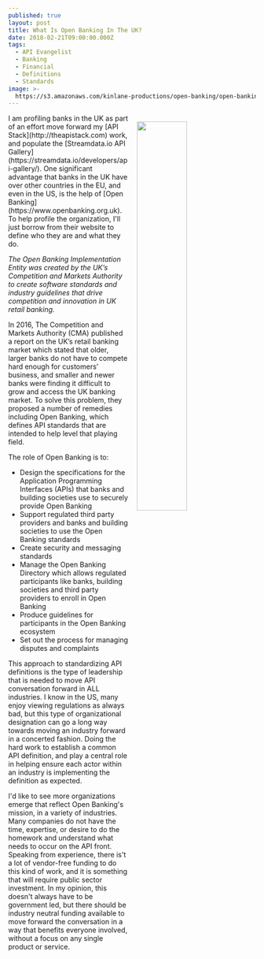 ```yaml
---
published: true
layout: post
title: What Is Open Banking In The UK?
date: 2018-02-21T09:00:00.000Z
tags:
  - API Evangelist
  - Banking
  - Financial
  - Definitions
  - Standards
image: >-
  https://s3.amazonaws.com/kinlane-productions/open-banking/open-banking-screenshot.png
---
```

<p><img src="https://s3.amazonaws.com/kinlane-productions/open-banking/open-banking-screenshot.png" align="right" width="45%" style="padding: 15px;" /></p>I am profiling banks in the UK as part of an effort move forward my [API Stack](http://theapistack.com) work, and populate the [Streamdata.io API Gallery](https://streamdata.io/developers/api-gallery/). One significant advantage that banks in the UK have over other countries in the EU, and even in the US, is the help of [Open Banking](https://www.openbanking.org.uk). To help profile the organization, I'll just borrow from their website to define who they are and what they do.

_The Open Banking Implementation Entity was created by the UK’s Competition and Markets Authority to create software standards and industry guidelines that drive competition and innovation in UK retail banking._

In 2016, The Competition and Markets Authority (CMA) published a report on the UK’s retail banking market which stated that older, larger banks do not have to compete hard enough for customers’ business, and smaller and newer banks were finding it difficult to grow and access the UK banking market. To solve this problem, they proposed a number of remedies including Open Banking, which defines API standards that are intended to help level that playing field.

The role of Open Banking is to:

- Design the specifications for the Application Programming Interfaces (APIs) that banks and building societies use to securely provide Open Banking
- Support regulated third party providers and banks and building societies to use the Open Banking standards
- Create security and messaging standards
- Manage the Open Banking Directory which allows regulated participants like banks, building societies and third party providers to enroll in Open Banking
- Produce guidelines for participants in the Open Banking ecosystem
- Set out the process for managing disputes and complaints

This approach to standardizing API definitions is the type of leadership that is needed to move API conversation forward in ALL industries. I know in the US, many enjoy viewing regulations as always bad, but this type of organizational designation can go a long way towards moving an industry forward in a concerted fashion. Doing the hard work to establish a common API definition, and play a central role in helping ensure each actor within an industry is implementing the definition as expected.

I'd like to see more organizations emerge that reflect Open Banking's mission, in a variety of industries. Many companies do not have the time, expertise, or desire to do the homework and understand what needs to occur on the API front. Speaking from experience, there is't a lot of vendor-free funding to do this kind of work, and it is something that will require public sector investment. In my opinion, this doesn't always have to be government led, but there should be industry neutral funding available to move forward the conversation in a way that benefits everyone involved, without a focus on any single product or service.
